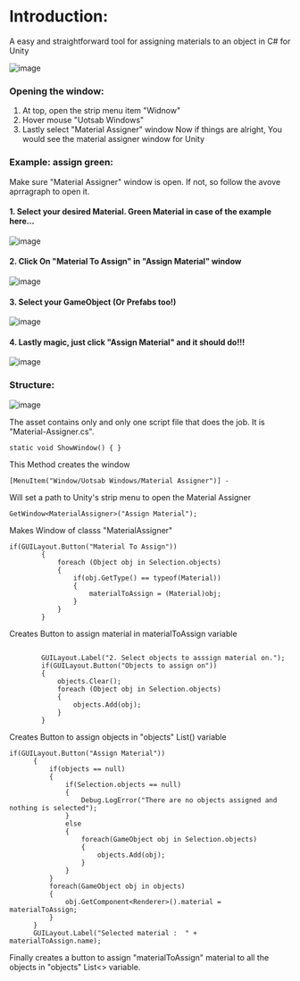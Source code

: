 # Introduction:
A easy and straightforward tool for assigning materials to an object in C# for Unity

![image](https://user-images.githubusercontent.com/59441459/170861023-a555cc16-ee3f-431e-aad8-93ac35317b48.png)


### Opening the window:
1. At top, open the strip menu item "Widnow"
2. Hover mouse "Uotsab Windows"
3. Lastly select "Material Assigner" window
Now if things are alright, You would see the material assigner window for Unity


### Example: assign green:

Make sure "Material Assigner" window is open. If not, so follow the avove aprragraph to open it.

#### 1. Select your desired Material. Green Material in case of the example here...

![image](https://user-images.githubusercontent.com/59441459/170860429-629ed18b-1008-438c-883a-80abafd404e5.png)

#### 2. Click On "Material To Assign" in "Assign Material" window 

![image](https://user-images.githubusercontent.com/59441459/170860477-3f1bee4e-b3e7-469f-9af5-ef48e3d6b5ed.png)

#### 3. Select your GameObject (Or Prefabs too!)

![image](https://user-images.githubusercontent.com/59441459/170860610-e4a003aa-546d-4db5-80a3-3e03bb4124b4.png)

#### 4. Lastly magic, just click "Assign Material" and it should do!!!
![image](https://user-images.githubusercontent.com/59441459/170860856-4dc161c0-7fdd-43ad-b602-0db70b47d6f2.png)



### Structure:

![image](https://user-images.githubusercontent.com/59441459/170861006-dcf09248-6fd1-453f-b7d9-70b463c25f34.png)

The asset contains only and only one script file that does the job. It is "Material-Assigner.cs".

```
static void ShowWindow() { }
```
This Method creates the window
```
[MenuItem("Window/Uotsab Windows/Material Assigner")] - 
```
Will set a path to Unity's strip menu to open the Material Assigner
```
GetWindow<MaterialAssigner>("Assign Material");
```
Makes Window of classs "MaterialAssigner"

```
if(GUILayout.Button("Material To Assign"))
        {
            foreach (Object obj in Selection.objects)
            {
                if(obj.GetType() == typeof(Material))
                {
                    materialToAssign = (Material)obj;
                }
            }
        }
```
Creates Button to assign material in materialToAssign variable
```

        GUILayout.Label("2. Select objects to asssign material on.");
        if(GUILayout.Button("Objects to assign on"))
        {
            objects.Clear();
            foreach (Object obj in Selection.objects)
            {
                objects.Add(obj);
            }
        }
 ```
Creates Button to assign objects in "objects" List<GameObject>() variable
  ```
  if(GUILayout.Button("Assign Material"))
        {
            if(objects == null)
            {
                if(Selection.objects == null)
                {
                    Debug.LogError("There are no objects assigned and nothing is selected");
                }
                else
                {
                    foreach(GameObject obj in Selection.objects)
                    {
                        objects.Add(obj);
                    }
                }
            }
            foreach(GameObject obj in objects)
            {
                obj.GetComponent<Renderer>().material = materialToAssign;
            }
        }
        GUILayout.Label("Selected material :  " + materialToAssign.name);
  ```
  Finally creates a button to assign "materialToAssign" material to all the objects in "objects" List<> variable.
